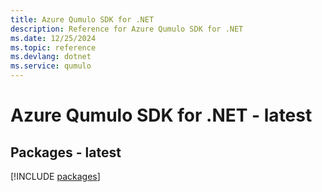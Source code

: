 ```yaml
---
title: Azure Qumulo SDK for .NET
description: Reference for Azure Qumulo SDK for .NET
ms.date: 12/25/2024
ms.topic: reference
ms.devlang: dotnet
ms.service: qumulo
---
```

# Azure Qumulo SDK for .NET - latest
## Packages - latest
[!INCLUDE [packages](qumulo-index.md)]